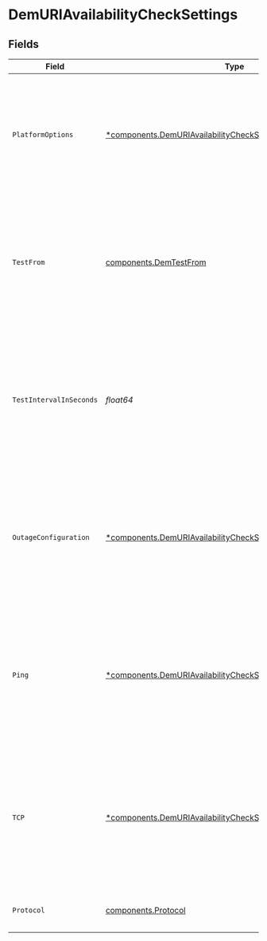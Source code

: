 # DemURIAvailabilityCheckSettings


## Fields

| Field                                                                                                                                                                  | Type                                                                                                                                                                   | Required                                                                                                                                                               | Description                                                                                                                                                            | Example                                                                                                                                                                |
| ---------------------------------------------------------------------------------------------------------------------------------------------------------------------- | ---------------------------------------------------------------------------------------------------------------------------------------------------------------------- | ---------------------------------------------------------------------------------------------------------------------------------------------------------------------- | ---------------------------------------------------------------------------------------------------------------------------------------------------------------------- | ---------------------------------------------------------------------------------------------------------------------------------------------------------------------- |
| `PlatformOptions`                                                                                                                                                      | [*components.DemURIAvailabilityCheckSettingsPlatformOptions](../../models/components/demuriavailabilitychecksettingsplatformoptions.md)                                | :heavy_minus_sign:                                                                                                                                                     | Configure cloud platforms of the synthetic availability test probes. If omitted or set to null, any available cloud platform may be chosen.                            |                                                                                                                                                                        |
| `TestFrom`                                                                                                                                                             | [components.DemTestFrom](../../models/components/demtestfrom.md)                                                                                                       | :heavy_check_mark:                                                                                                                                                     |   Configure locations of the synthetic availability test probes.<br/>  Acceptable values depend on the selected type and actual values of existing probes.             | {<br/>"type": "REGION",<br/>"values": [<br/>"NA"<br/>]<br/>}                                                                                                           |
| `TestIntervalInSeconds`                                                                                                                                                | *float64*                                                                                                                                                              | :heavy_check_mark:                                                                                                                                                     | Configure how often availability tests should be performed. Provide a number of seconds that is one of 60, 300, 600, 900, 1800, 3600, 7200, 14400.                     | 14400                                                                                                                                                                  |
| `OutageConfiguration`                                                                                                                                                  | [*components.DemURIAvailabilityCheckSettingsOutageConfiguration](../../models/components/demuriavailabilitychecksettingsoutageconfiguration.md)                        | :heavy_minus_sign:                                                                                                                                                     |   Default conditions when the entity is considered down.<br/>  If omitted or set to null, organization configuration will be used for this entity.                     |                                                                                                                                                                        |
| `Ping`                                                                                                                                                                 | [*components.DemURIAvailabilityCheckSettingsPing](../../models/components/demuriavailabilitychecksettingsping.md)                                                      | :heavy_minus_sign:                                                                                                                                                     |   Use this field to configure ping tests for the URI. If omitted or set to null, ping tests will be disabled.<br/>  One test type (ping or TCP) must be enabled for a URI. |                                                                                                                                                                        |
| `TCP`                                                                                                                                                                  | [*components.DemURIAvailabilityCheckSettingsTCP](../../models/components/demuriavailabilitychecksettingstcp.md)                                                        | :heavy_minus_sign:                                                                                                                                                     |   Use this field to configure TCP tests for the URI. If omitted or set to null, TCP tests will be disabled.<br/>  One test type (ping or TCP) must be enabled for a URI. |                                                                                                                                                                        |
| `Protocol`                                                                                                                                                             | [components.Protocol](../../models/components/protocol.md)                                                                                                             | :heavy_check_mark:                                                                                                                                                     | Protocol used to test availability of the URI.                                                                                                                         | PING                                                                                                                                                                   |